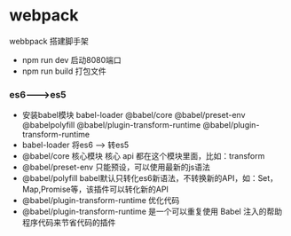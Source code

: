 # webpack
webbpack 搭建脚手架
- npm run dev 启动8080端口
- npm run build 打包文件
### es6--->es5
- 安装babel模块 babel-loader @babel/core @babel/preset-env @babelpolyfill @babel/plugin-transform-runtime @babel/plugin-transform-runtime
- babel-loader 将es6 --> 转es5
- @babel/core 核心模块 核心 api 都在这个模块里面，比如：transform
- @babel/preset-env 只能预设，可以使用最新的js语法
-  @babel/polyfill babel默认只转化es6新语法，不转换新的API，如：Set，Map,Promise等，该插件可以转化新的API
- @babel/plugin-transform-runtime 优化代码
- @babel/plugin-transform-runtime 是一个可以重复使用 Babel 注入的帮助程序代码来节省代码的插件
